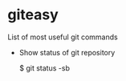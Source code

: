 giteasy
=======

List of most useful git commands

* Show status of git repository

    $ git status -sb